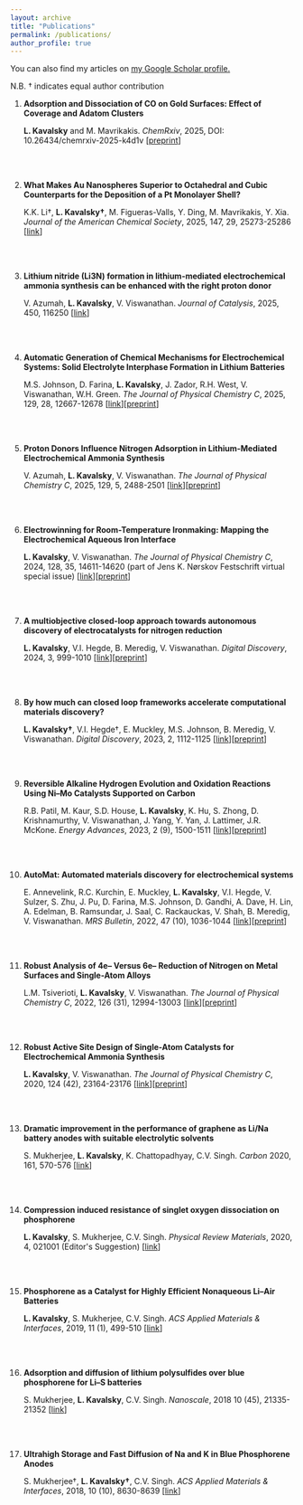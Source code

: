 ```yaml
---
layout: archive
title: "Publications"
permalink: /publications/
author_profile: true
---
```


You can also find my articles on <u><a href="https://scholar.google.com/citations?user=kPsUy9IAAAAJ&hl=en">my Google Scholar profile</a>.</u>

N.B. &dagger; indicates equal author contribution

1. **Adsorption and Dissociation of CO on Gold Surfaces: Effect of Coverage and Adatom Clusters**

     **L. Kavalsky** and M. Mavrikakis. *ChemRxiv*, 2025, DOI: 10.26434/chemrxiv-2025-k4d1v [[preprint](https://doi.org/10.26434/chemrxiv-2025-k4d1v)]

    <br />
    <br />

1. **What Makes Au Nanospheres Superior to Octahedral and Cubic Counterparts for the Deposition of a Pt Monolayer Shell?**

     K.K. Li&dagger;, **L. Kavalsky&dagger;**, M. Figueras-Valls, Y. Ding, M. Mavrikakis, Y. Xia. *Journal of the American Chemical Society*, 2025, 147, 29, 25273-25286 [[link](https://doi.org/10.1021/jacs.5c03700)]

    <br />
    <br />

1. **Lithium nitride (Li3N) formation in lithium-mediated electrochemical ammonia synthesis can be enhanced with the right proton donor**

     V. Azumah, **L. Kavalsky**, V. Viswanathan. *Journal of Catalysis*, 2025, 450, 116250 [[link](https://doi.org/10.1016/j.jcat.2025.116250)]

    <br />
    <br />

1. **Automatic Generation of Chemical Mechanisms for Electrochemical Systems: Solid Electrolyte Interphase Formation in Lithium Batteries**

     M.S. Johnson, D. Farina, **L. Kavalsky**, J. Zador, R.H. West, V. Viswanathan, W.H. Green. *The Journal of Physical Chemistry C*, 2025, 129, 28, 12667-12678 [[link](https://doi.org/10.1021/acs.jpcc.5c00507)][[preprint](https://chemrxiv.org/engage/chemrxiv/article-details/6695ecaf5101a2ffa87f3953)]

    <br />
    <br />

1. **Proton Donors Influence Nitrogen Adsorption in Lithium-Mediated Electrochemical Ammonia Synthesis**

     V. Azumah, **L. Kavalsky**, V. Viswanathan. *The Journal of Physical Chemistry C*, 2025, 129, 5, 2488-2501 [[link](https://doi.org/10.1021/acs.jpcc.4c08138)][[preprint](https://chemrxiv.org/engage/chemrxiv/article-details/67043dad51558a15ef6775ef)]

    <br />
    <br />

2. **Electrowinning for Room-Temperature Ironmaking: Mapping the Electrochemical Aqueous Iron Interface**

     **L. Kavalsky**, V. Viswanathan. *The Journal of Physical Chemistry C*, 2024, 128, 35, 14611-14620 (part of Jens K. Nørskov Festschrift virtual special issue) [[link](https://doi.org/10.1021/acs.jpcc.4c01867)][[preprint](https://doi.org/10.26434/chemrxiv-2024-76633)]

    <br />
    <br />

3. **A multiobjective closed-loop approach towards autonomous discovery of electrocatalysts for nitrogen reduction**

     **L. Kavalsky**, V.I. Hegde, B. Meredig, V. Viswanathan. *Digital Discovery*, 2024, 3, 999-1010 [[link](https://doi.org/10.1039/D3DD00244F)][[preprint](https://chemrxiv.org/engage/chemrxiv/article-details/6470fdd74f8b1884b7552bf1)]

    <br />
    <br />

4. **By how much can closed loop frameworks accelerate computational materials discovery?**

     **L. Kavalsky&dagger;**, V.I. Hegde&dagger;, E. Muckley, M.S. Johnson, B. Meredig, V. Viswanathan. *Digital Discovery*, 2023, 2, 1112-1125 [[link](https://doi.org/10.1039/D2DD00133K)][[preprint](https://arxiv.org/abs/2211.10533)]

    <br />
    <br />

5. **Reversible Alkaline Hydrogen Evolution and Oxidation Reactions Using Ni–Mo Catalysts Supported on Carbon**

     R.B. Patil, M. Kaur, S.D. House, **L. Kavalsky**, K. Hu, S. Zhong, D. Krishnamurthy, V. Viswanathan, J. Yang, Y. Yan, J. Lattimer, J.R. McKone. *Energy Advances*, 2023, 2 (9), 1500-1511 [[link](https://doi.org/10.1039/D3YA00140G)][[preprint](https://chemrxiv.org/engage/chemrxiv/article-details/6349a624e3f3ee46d55a7a3a)]

    <br />
    <br />

6. **AutoMat: Automated materials discovery for electrochemical systems**

     E. Annevelink, R.C. Kurchin, E. Muckley, **L. Kavalsky**, V.I. Hegde, V. Sulzer, S. Zhu, J. Pu, D. Farina, M.S. Johnson, D. Gandhi, A. Dave, H. Lin, A. Edelman, B. Ramsundar, J. Saal, C. Rackauckas, V. Shah, B. Meredig, V. Viswanathan. *MRS Bulletin*, 2022, 47 (10), 1036-1044 [[link](https://link.springer.com/article/10.1557/s43577-022-00424-0)][[preprint](https://arxiv.org/abs/2011.04426)]

    <br />
    <br />

7. **Robust Analysis of 4e– Versus 6e– Reduction of Nitrogen on Metal Surfaces and Single-Atom Alloys**

     L.M. Tsiverioti, **L. Kavalsky**, V. Viswanathan. *The Journal of Physical Chemistry C*, 2022, 126 (31), 12994-13003 [[link](https://pubs.acs.org/doi/10.1021/acs.jpcc.2c01630)][[preprint](https://chemrxiv.org/engage/chemrxiv/article-details/62278c38c45c0b4f6729dda1)]


    <br />
    <br />

8. **Robust Active Site Design of Single-Atom Catalysts for Electrochemical Ammonia Synthesis**

     **L. Kavalsky**, V. Viswanathan. *The Journal of Physical Chemistry C*, 2020, 124 (42), 23164-23176 [[link](https://pubs.acs.org/doi/full/10.1021/acs.jpcc.0c06692)][[preprint](https://arxiv.org/abs/2007.10318)]


    <br />
    <br />

9. **Dramatic improvement in the performance of graphene as Li/Na battery anodes with suitable electrolytic solvents**

     S. Mukherjee, **L. Kavalsky**, K. Chattopadhyay, C.V. Singh. *Carbon* 2020, 161, 570-576 [[link](https://www.sciencedirect.com/science/article/pii/S0008622320301391)]


    <br />
    <br />

10. **Compression induced resistance of singlet oxygen dissociation on phosphorene**

     **L. Kavalsky**, S. Mukherjee, C.V. Singh. *Physical Review Materials*, 2020, 4, 021001 (Editor's Suggestion) [[link](https://journals.aps.org/prmaterials/abstract/10.1103/PhysRevMaterials.4.021001)]


    <br />
    <br />

11. **Phosphorene as a Catalyst for Highly Efficient Nonaqueous Li–Air Batteries**

     **L. Kavalsky**, S. Mukherjee, C.V. Singh. *ACS Applied Materials & Interfaces*, 2019, 11 (1), 499-510 [[link](https://pubs.acs.org/doi/full/10.1021/acsami.8b13505)]


    <br />
    <br />

12. **Adsorption and diffusion of lithium polysulfides over blue phosphorene for Li–S batteries**

     S. Mukherjee, **L. Kavalsky**, C.V. Singh. *Nanoscale*, 2018 10 (45), 21335-21352 [[link](https://pubs.rsc.org/en/content/articlehtml/2018/nr/c8nr04868a)]


    <br />
    <br />

13. **Ultrahigh Storage and Fast Diffusion of Na and K in Blue Phosphorene Anodes**

     S. Mukherjee&dagger;, **L. Kavalsky&dagger;**, C.V. Singh. *ACS Applied Materials & Interfaces*, 2018, 10 (10), 8630-8639 [[link](https://pubs.acs.org/doi/full/10.1021/acsami.7b18595)]

